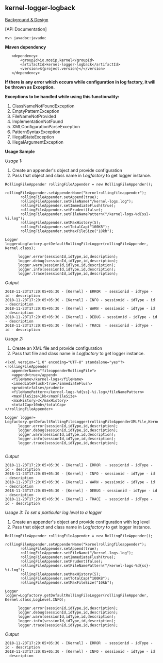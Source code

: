 ## kernel-logger-logback

[Background & Design](../../docs/design/kernel/kernel-logger.md)



[API Documentation]

```
mvn javadoc:javadoc
```
  

  
**Maven dependency**
  
 ```
    <dependency>
		<groupId>io.mosip.kernel</groupId>
		<artifactId>kernel-logger-logback</artifactId>
		<version>${project.version}</</version>
	</dependency>
 ```

**If there is any error which occurs while configuration in log factory, it will be thrown as Exception.** 

**Exceptions to be handled while using this functionality:**
1. ClassNameNotFoundException
2. EmptyPatternException
3. FileNameNotProvided
4. ImplementationNotFound
5. XMLConfigurationParseException
6. PatternSyntaxException
7. IllegalStateException
8. IllegalArgumentException

**Usage Sample**


  *Usage 1:*

1. Create an appender's object and provide configuration 
2. Pass that object and class name in *Logfactory* to get logger instance.
 
 ```
RollingFileAppender rollingFileAppender = new RollingFileAppender();
       rollingFileAppender.setAppenderName("kernelrollingfileappender");
		rollingFileAppender.setAppend(true);
		rollingFileAppender.setFileName("/kernel-logs.log");
		rollingFileAppender.setImmediateFlush(true);
		rollingFileAppender.setPrudent(false);
		rollingFileAppender.setFileNamePattern("/kernel-logs-%d{ss}-%i.log");
		rollingFileAppender.setMaxHistory(5);
		rollingFileAppender.setTotalCap("100KB");
		rollingFileAppender.setMaxFileSize("10kb");
		
Logger logger=Logfactory.getDefaultRollingFileLogger(rollingFileAppender, Kernel.class);
       
       logger.error(sessionId,idType,id,description);
       logger.debug(sessionId,idType,id,description);
       logger.warn(sessionId,idType,id,description);
       logger.info(sessionId,idType,id,description);
       logger.trace(sessionId,idType,id,description); 		
 
 ```
 
  *Output*
 
 ```
2018-11-23T17:20:05+05:30 - [Kernel] - ERROR  - sessionid - idType - id - description
2018-11-23T17:20:05+05:30 - [Kernel] - INFO - sessionid - idType - id - description
2018-11-23T17:20:05+05:30 - [Kernel] - WARN - sessionid - idType - id - description
2018-11-23T17:20:05+05:30 - [Kernel] - DEBUG - sessionid - idType - id - description
2018-11-23T17:20:05+05:30 - [Kernel] - TRACE  - sessionid - idType - id - description
 ```

 *Usage 2:*
 

1. Create an XML file and provide configuration 
2. Pass that file and class name in *Logfactory* to get logger instance. 
 
 ```
 <?xml version="1.0" encoding="UTF-8" standalone="yes"?>
<rollingFileAppender
	appenderName="fileappenderRollingFile">
	<append>true</append>
	<fileName>/kernel-logs</fileName>
	<immediateFlush>true</immediateFlush>
	<prudent>false</prudent>
	<fileNamePattern>/kernel-logs-%d{ss}-%i.log</fileNamePattern>
	<maxFileSize>1kb</maxFileSize>
	<maxHistory>3</maxHistory>
	<totalCap>10mb</totalCap>
</rollingFileAppender>
 ```
 

 
 ```
Logger logger= Logfactory.getDefaultRollingFileLogger(rollingFileAppenderXMLFile,Kernel.class); 
       logger.error(sessionId,idType,id,description);
       logger.debug(sessionId,idType,id,description);
       logger.warn(sessionId,idType,id,description);
       logger.info(sessionId,idType,id,description);
       logger.trace(sessionId,idType,id,description); 		
    
 ```
 
  *Output*
 
 ```
2018-11-23T17:20:05+05:30 - [Kernel] - ERROR  - sessionid - idType - id - description
2018-11-23T17:20:05+05:30 - [Kernel] - INFO - sessionid - idType - id - description
2018-11-23T17:20:05+05:30 - [Kernel] - WARN - sessionid - idType - id - description
2018-11-23T17:20:05+05:30 - [Kernel] - DEBUG - sessionid - idType - id - description
2018-11-23T17:20:05+05:30 - [Kernel] - TRACE  - sessionid - idType - id - description
 ```

   *Usage 3: To set a particular log level to a logger*

1. Create an appender's object and provide configuration with log level 
2. Pass that object and class name in *Logfactory* to get logger instance.
 
 ```
RollingFileAppender rollingFileAppender = new RollingFileAppender();
       rollingFileAppender.setAppenderName("kernelrollingfileappender");
		rollingFileAppender.setAppend(true);
		rollingFileAppender.setFileName("/kernel-logs.log");
		rollingFileAppender.setImmediateFlush(true);
		rollingFileAppender.setPrudent(false);
		rollingFileAppender.setFileNamePattern("/kernel-logs-%d{ss}-%i.log");
		rollingFileAppender.setMaxHistory(5);
		rollingFileAppender.setTotalCap("100KB");
		rollingFileAppender.setMaxFileSize("10kb");
		
Logger logger=Logfactory.getDefaultRollingFileLogger(rollingFileAppender, Kernel.class,LogLevel.INFO);
       
       logger.error(sessionId,idType,id,description);
       logger.debug(sessionId,idType,id,description);
       logger.warn(sessionId,idType,id,description);
       logger.info(sessionId,idType,id,description);
       logger.trace(sessionId,idType,id,description); 		
 
 ```
 
  *Output*
 
 ```
2018-11-23T17:20:05+05:30 - [Kernel] - ERROR  - sessionid - idType - id - description
2018-11-23T17:20:05+05:30 - [Kernel] - INFO - sessionid - idType - id - description
 ```

